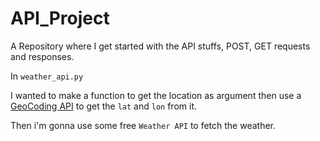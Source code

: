 # API_Project
A Repository where I get started with the API stuffs, POST, GET requests and responses.

In `weather_api.py`

I wanted to make a function to get the location as argument then use a [GeoCoding API](https://positionstack.com/) to get the `lat` and `lon` from it.

Then i'm gonna use some free `Weather API` to fetch the weather.